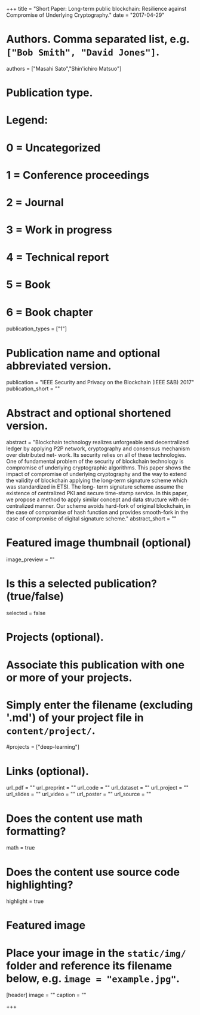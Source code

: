 +++
title = "Short Paper: Long-term public blockchain: Resilience against Compromise of Underlying Cryptography."
date = "2017-04-29"

# Authors. Comma separated list, e.g. `["Bob Smith", "David Jones"]`.
authors = ["Masahi Sato","Shin'ichiro Matsuo"]

# Publication type.
# Legend:
# 0 = Uncategorized
# 1 = Conference proceedings
# 2 = Journal
# 3 = Work in progress
# 4 = Technical report
# 5 = Book
# 6 = Book chapter
publication_types = ["1"]

# Publication name and optional abbreviated version.
publication = "IEEE Security and Privacy on the Blockchain (IEEE S&B) 2017"
publication_short = ""

# Abstract and optional shortened version.
abstract = "Blockchain technology realizes unforgeable and decentralized ledger by applying P2P network, cryptography and consensus mechanism over distributed net- work. Its security relies on all of these technologies. One of fundamental problem of the security of blockchain technology is compromise of underlying cryptographic algorithms. This paper shows the impact of compromise of underlying cryptography and the way to extend the validity of blockchain applying the long-term signature scheme which was standardized in ETSI. The long- term signature scheme assume the existence of centralized PKI and secure time-stamp service. In this paper, we propose a method to apply similar concept and data structure with de-centralized manner. Our scheme avoids hard-fork of original blockchain, in the case of compromise of hash function and provides smooth-fork in the case of compromise of digital signature scheme."
abstract_short = ""

# Featured image thumbnail (optional)
image_preview = ""

# Is this a selected publication? (true/false)
selected = false

# Projects (optional).
#   Associate this publication with one or more of your projects.
#   Simply enter the filename (excluding '.md') of your project file in `content/project/`.
#projects = ["deep-learning"]

# Links (optional).
url_pdf = ""
url_preprint = ""
url_code = ""
url_dataset = ""
url_project = ""
url_slides = ""
url_video = ""
url_poster = ""
url_source = ""

# Does the content use math formatting?
math = true

# Does the content use source code highlighting?
highlight = true

# Featured image
# Place your image in the `static/img/` folder and reference its filename below, e.g. `image = "example.jpg"`.
[header]
image = ""
caption = ""

+++